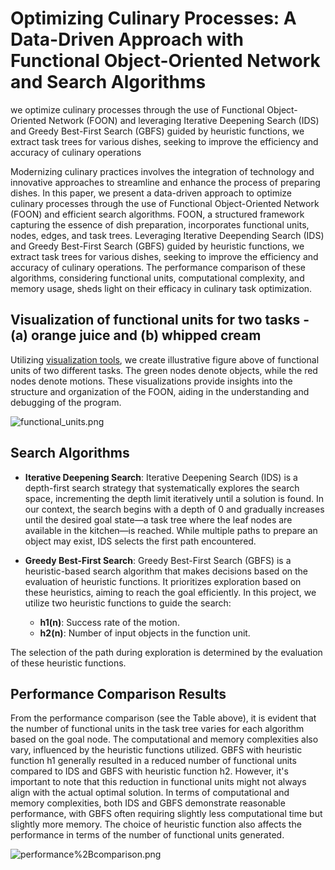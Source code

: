# Optimizing Culinary Processes: A Data-Driven Approach with Functional Object-Oriented Network and Search Algorithms
we optimize culinary processes through the use of Functional Object-Oriented Network (FOON) and leveraging Iterative Deepening Search (IDS) and Greedy Best-First Search (GBFS) guided by heuristic functions, we extract task trees for various dishes, seeking to improve the efficiency and accuracy of culinary operations

Modernizing culinary practices involves the integration of technology and innovative approaches to streamline and enhance the process of preparing dishes. In this paper, we present a data-driven approach to optimize culinary processes through the use of Functional Object-Oriented Network (FOON) and efficient search algorithms. FOON, a structured framework capturing the essence of dish preparation, incorporates functional units, nodes, edges, and task trees. Leveraging Iterative Deepending Search (IDS) and Greedy Best-First Search (GBFS) guided by heuristic functions, we extract task trees for various dishes, seeking to improve the efficiency and accuracy of culinary operations. The performance comparison of these algorithms, considering functional units, computational complexity, and memory usage, sheds light on their efficacy in culinary task optimization.

## Visualization of functional units for two tasks - (a) orange juice and (b) whipped cream

Utilizing [visualization tools](http://foonets.com/), we create illustrative figure above of functional units of two different tasks. The green nodes denote objects, while the red nodes denote motions. These visualizations provide insights into the structure and organization of the FOON, aiding in the understanding and debugging of the program.

![functional_units.png](https://github.com/FarhatBuet14/RoboKitchen-Task-Tree-Retrieval/blob/main/images/functional_units.png)


## Search Algorithms

* __Iterative Deepening Search__: Iterative Deepening Search (IDS) is a depth-first search strategy that systematically explores the search space, incrementing the depth limit iteratively until a solution is found. In our context, the search begins with a depth of 0 and gradually increases until the desired goal state—a task tree where the leaf nodes are available in the kitchen—is reached. While multiple paths to prepare an object may exist, IDS selects the first path encountered.

* __Greedy Best-First Search__: Greedy Best-First Search (GBFS) is a heuristic-based search algorithm that makes decisions based on the evaluation of heuristic functions. It prioritizes exploration based on these heuristics, aiming to reach the goal efficiently. In this project, we utilize two heuristic functions to guide the search:

	* __h1(n)__: Success rate of the motion.
	* __h2(n)__: Number of input objects in the function unit.

The selection of the path during exploration is determined by the evaluation of these heuristic functions.

## Performance Comparison Results

From the performance comparison (see the Table above), it is evident that the number of functional units in the task tree varies for each algorithm based on the goal node. The computational and memory complexities also vary, influenced by the heuristic functions utilized. GBFS with heuristic function h1 generally resulted in a reduced number of functional units compared to IDS and GBFS with heuristic function h2. However, it's important to note that this reduction in functional units might not always align with the actual optimal solution. In terms of computational and memory complexities, both IDS and GBFS demonstrate reasonable performance, with GBFS often requiring slightly less computational time but slightly more memory. The choice of heuristic function also affects the performance in terms of the number of functional units generated. 

![performance%2Bcomparison.png](https://github.com/FarhatBuet14/RoboKitchen-Task-Tree-Retrieval/blob/main/images/performance%2Bcomparison.png)
